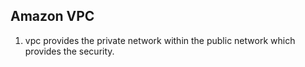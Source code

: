## Amazon VPC
1. vpc provides the private network within the public network which provides the security.


